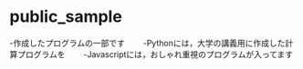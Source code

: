 # public_sample
-作成したプログラムの一部です　　
-Pythonには，大学の講義用に作成した計算プログラムを　　
-Javascriptには，おしゃれ重視のプログラムが入ってます　　
